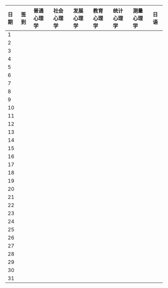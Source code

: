 
日期|签到|普通心理学|社会心理学|发展心理学|教育心理学|统计心理学|测量心理学|日语
 :---------------|:---------------|:---------------|:---------------|:---------------|:---------------|:---------------|:---------------|:---------------
 1| | |
2| | |
 3| | |
 4| | |
 5| | |
 6| | |
 7| | |
 8| | |
 9| | |
 10| | |
 11| | |
 12| | |
 13| | |
 14| | |
 15| | |
 16| | |
  17| | |
  18| | |
  19| | |
 20| | |
  21| | |
  22| | |
  23| | |
 24| | |
 25| | |
 26| | |
 27| | |
 28| | |
 29| | |
 30| | |
 31| | | 
